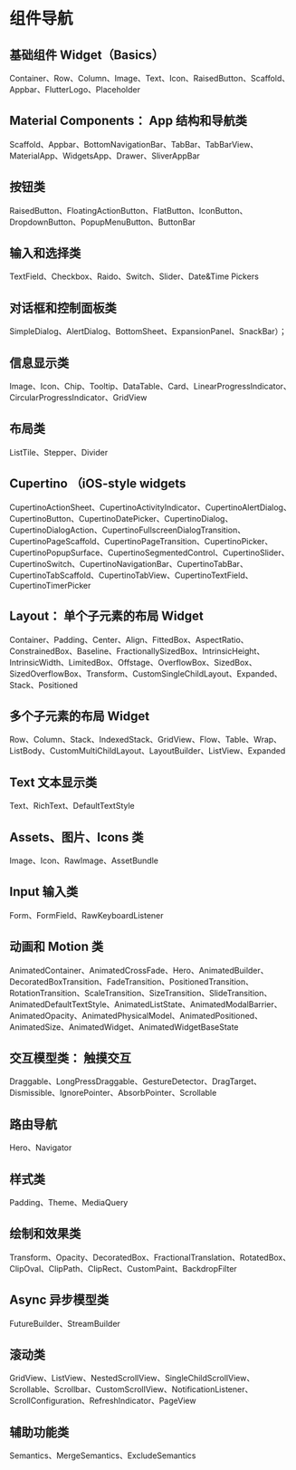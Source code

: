 # 组件导航

## 基础组件 Widget（Basics）

Container、Row、Column、Image、Text、Icon、RaisedButton、Scaffold、Appbar、FlutterLogo、Placeholder

## Material Components： App 结构和导航类

Scaffold、Appbar、BottomNavigationBar、TabBar、TabBarView、MaterialApp、WidgetsApp、Drawer、SliverAppBar

## 按钮类

RaisedButton、FloatingActionButton、FlatButton、IconButton、DropdownButton、PopupMenuButton、ButtonBar

## 输入和选择类

TextField、Checkbox、Raido、Switch、Slider、Date&Time Pickers

## 对话框和控制面板类

SimpleDialog、AlertDialog、BottomSheet、ExpansionPanel、SnackBar）；

## 信息显示类

Image、Icon、Chip、Tooltip、DataTable、Card、LinearProgressIndicator、CircularProgressIndicator、GridView

## 布局类

ListTile、Stepper、Divider

## Cupertino （iOS-style widgets

CupertinoActionSheet、CupertinoActivityIndicator、CupertinoAlertDialog、CupertinoButton、CupertinoDatePicker、CupertinoDialog、CupertinoDialogAction、CupertinoFullscreenDialogTransition、CupertinoPageScaffold、CupertinoPageTransition、CupertinoPicker、CupertinoPopupSurface、CupertinoSegmentedControl、CupertinoSlider、CupertinoSwitch、CupertinoNavigationBar、CupertinoTabBar、CupertinoTabScaffold、CupertinoTabView、CupertinoTextField、CupertinoTimerPicker

## Layout： 单个子元素的布局 Widget

Container、Padding、Center、Align、FittedBox、AspectRatio、ConstrainedBox、Baseline、FractionallySizedBox、IntrinsicHeight、IntrinsicWidth、LimitedBox、Offstage、OverflowBox、SizedBox、SizedOverflowBox、Transform、CustomSingleChildLayout、Expanded、Stack、Positioned

## 多个子元素的布局 Widget

Row、Column、Stack、IndexedStack、GridView、Flow、Table、Wrap、ListBody、CustomMultiChildLayout、LayoutBuilder、ListView、Expanded

## Text 文本显示类

Text、RichText、DefaultTextStyle

## Assets、图片、Icons 类

Image、Icon、RawImage、AssetBundle

## Input 输入类

Form、FormField、RawKeyboardListener

## 动画和 Motion 类

AnimatedContainer、AnimatedCrossFade、Hero、AnimatedBuilder、DecoratedBoxTransition、FadeTransition、PositionedTransition、RotationTransition、ScaleTransition、SizeTransition、SlideTransition、AnimatedDefaultTextStyle、AnimatedListState、AnimatedModalBarrier、AnimatedOpacity、AnimatedPhysicalModel、AnimatedPositioned、AnimatedSize、AnimatedWidget、AnimatedWidgetBaseState

## 交互模型类： 触摸交互

Draggable、LongPressDraggable、GestureDetector、DragTarget、Dismissible、IgnorePointer、AbsorbPointer、Scrollable

## 路由导航

Hero、Navigator

## 样式类

Padding、Theme、MediaQuery

## 绘制和效果类

Transform、Opacity、DecoratedBox、FractionalTranslation、RotatedBox、ClipOval、ClipPath、ClipRect、CustomPaint、BackdropFilter

## Async 异步模型类

FutureBuilder、StreamBuilder

## 滚动类

GridView、ListView、NestedScrollView、SingleChildScrollView、Scrollable、Scrollbar、CustomScrollView、NotificationListener、ScrollConfiguration、RefreshIndicator、PageView

## 辅助功能类

Semantics、MergeSemantics、ExcludeSemantics
